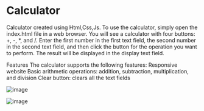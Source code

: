 # Calculator
Calculator created using Html,Css,Js.
To use the calculator, simply open the index.html file in a web browser. You will see a calculator with four buttons: +, -, *, and /. Enter the first number in the first text field, the second number in the second text field, and then click the button for the operation you want to perform. The result will be displayed in the display text field.

Features
The calculator supports the following features:
Responsive website
Basic arithmetic operations: addition, subtraction, multiplication, and division
Clear button: clears all the text fields


![image](https://github.com/anany057/Calculator/assets/112336313/91f00efa-0f05-4455-bb30-403d77f51357)



![image](https://github.com/anany057/Calculator/assets/112336313/50198592-3762-479c-81fb-b70a29ec72f5)
